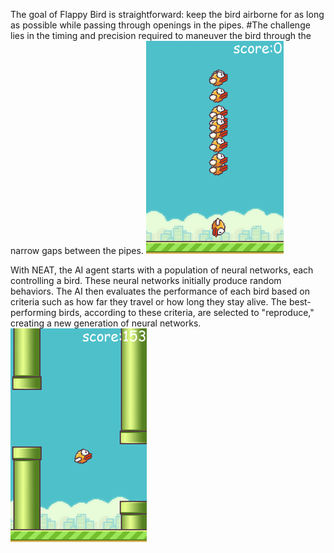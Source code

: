 The goal of Flappy Bird is straightforward: keep the bird airborne for as long as possible while passing through openings in the pipes.
#The challenge lies in the timing and precision required to maneuver the bird through the narrow gaps between the pipes.
![birds](https://raw.githubusercontent.com/CyrusRel/Flappy-Bird-AI/main/game%20screenshots/Picture5.png)

With NEAT, the AI agent starts with a population of neural networks, each controlling a bird. These neural networks initially produce random behaviors. The AI then evaluates the performance of each bird based on criteria such as how far they travel or how long they stay alive. The best-performing birds, according to these criteria, are selected to "reproduce," creating a new generation of neural networks.
![birds](https://raw.githubusercontent.com/CyrusRel/Flappy-Bird-AI/main/game%20screenshots/Picture4.png)


